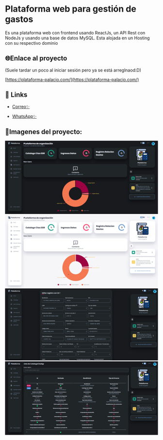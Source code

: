 # Plataforma web para gestión de gastos

Es una plataforma web con frontend usando ReactJs, un API Rest con NodeJs y usando una base de datos MySQL. Esta alojada en un Hosting con su respectivo dominio


## 🌐Enlace al proyecto

(Suele tardar un poco al iniciar sesión pero ya se está arreglnaod:D)

[https://plataforma-palacio.com/](https://plataforma-palacio.com/)

## 🔗 Links

- [Correo✨](mailto:hectormancilla369@gmail.com)

- [WhatsApp✨](https://wa.me/7471096697)

## 📸Imagenes del proyecto:

![App Screenshot](./images/project1.png)
![App Screenshot](./images/project2.png)
![App Screenshot](./images/project3.png)
![App Screenshot](./images/project4.png)

